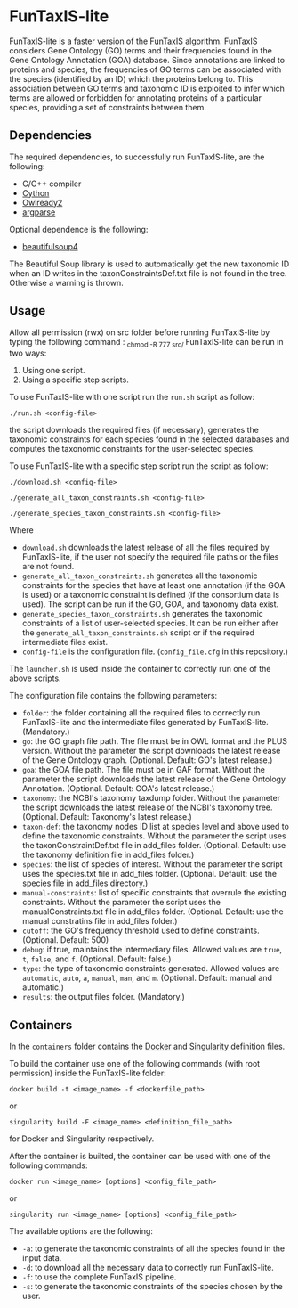 # FunTaxIS-lite
FunTaxIS-lite is a faster version of the [FunTaxIS](https://www.nature.com/articles/srep31971) algorithm. FunTaxIS considers Gene Ontology (GO) terms and their frequencies found in the Gene Ontology Annotation (GOA) database. Since annotations are linked to proteins and species, the frequencies of GO terms can be associated with the species (identified by an ID) which the proteins belong to. This association between GO terms and taxonomic ID is exploited to infer which terms are allowed or forbidden for annotating proteins of a particular species, providing a set of constraints between them.
## Dependencies
The required dependencies, to successfully run FunTaxIS-lite, are the following:

* C/C++ compiler
* [Cython](https://pypi.org/project/Cython/)
* [Owlready2](https://pypi.org/project/Owlready2/)
* [argparse](https://pypi.org/project/argparse/)



Optional dependence is the following:

 * [beautifulsoup4](https://pypi.org/project/beautifulsoup4/)

The Beautiful Soup library is used to automatically get the new taxonomic ID when an ID writes in the taxonConstraintsDef.txt file is not found in the tree. Otherwise a warning is thrown.

## Usage

Allow all permission (rwx) on src folder before running FunTaxIS-lite by typing the following command :
   <sub> chmod -R 777 src/ </sub>
FunTaxIS-lite can be run in two ways:

1.  Using one script.
2.  Using a specific step scripts.

To use FunTaxIS-lite with one script run the `run.sh` script as follow:

    ./run.sh <config-file>

the script downloads the required files (if necessary), generates the taxonomic constraints for each species found in the selected databases and computes the taxonomic constraints for the user-selected species.

To use FunTaxIS-lite with a specific step script run the script as follow:

    ./download.sh <config-file>

    ./generate_all_taxon_constraints.sh <config-file>

    ./generate_species_taxon_constraints.sh <config-file>

Where

- `download.sh` downloads the latest release of all the files required by FunTaxIS-lite, if the user not specify the required file paths or the files are not found.
- `generate_all_taxon_constraints.sh` generates all the taxonomic constraints for the species that have at least one annotation (if the GOA is used) or a taxonomic constraint is defined (if the consortium data is used). The script can be run if the GO, GOA, and taxonomy data exist.
- `generate_species_taxon_constraints.sh` generates the taxonomic constraints of a list of user-selected species. It can be run either after the `generate_all_taxon_constraints.sh` script or if the required intermediate files exist.
- `config-file` is the configuration file. (`config_file.cfg` in this repository.)

The `launcher.sh` is used inside the container to correctly run one of the above scripts.

The configuration file contains the following parameters:

- `folder`: the folder containing all the required files to correctly run FunTaxIS-lite and the intermediate files generated by FunTaxIS-lite. (Mandatory.)
- `go`: the GO graph file path. The file must be in OWL format and the PLUS version. Without the parameter the script downloads the latest release of the Gene Ontology graph. (Optional. Default: GO's latest release.)
- `goa`: the GOA file path. The file must be in GAF format. Without the parameter the script downloads the latest release of the Gene Ontology Annotation. (Optional. Default: GOA's latest release.)
- `taxonomy`: the NCBI's taxonomy taxdump folder. Without the parameter the script downloads the latest release of the NCBI's taxonomy tree. (Optional. Default: Taxonomy's latest release.)
- `taxon-def`: the taxonomy nodes ID list at species level and above used to define the taxonomic constraints. Without the parameter the script uses the taxonConstraintDef.txt file in add_files folder. (Optional. Default: use the taxonomy definition file in add_files folder.)
- `species`: the list of species of interest. Without the parameter the script uses the species.txt file in add_files folder. (Optional. Default: use the species file in add_files directory.)
- `manual-constraints`: list of specific constraints that overrule the existing constraints. Without the parameter the script uses the manualConstraints.txt file in add_files folder. (Optional. Default: use the manual constratins file in add_files folder.)
- `cutoff`: the GO's frequency threshold used to define constraints. (Optional. Default: 500)
- `debug`: if true, maintains the intermediary files. Allowed values are `true`, `t`, `false`, and `f`. (Optional. Default: false.)
- `type`: the type of taxonomic constraints generated. Allowed values are `automatic`, `auto`, `a`, `manual`, `man`, and `m`. (Optional. Default: manual and automatic.)
- `results`: the output files folder. (Mandatory.)

## Containers

In the `containers` folder contains the [Docker](https://www.docker.com/) and [Singularity](https://sylabs.io/singularity/) definition files.

To build the container use one of the following commands (with root permission) inside the FunTaxIS-lite folder:

    docker build -t <image_name> -f <dockerfile_path>

or

    singularity build -F <image_name> <definition_file_path>

for Docker and Singularity respectively.

After the container is builted, the container can be used with one of the following commands:

    docker run <image_name> [options] <config_file_path>

or

    singularity run <image_name> [options] <config_file_path>

The available options are the following:
* `-a`: to generate the taxonomic constraints of all the species found in the input data.
* `-d`: to download all the necessary data to correctly run FunTaxIS-lite.
* `-f`: to use the complete FunTaxIS pipeline.
* `-s`: to generate the taxonomic constraints of the species chosen by the user.
